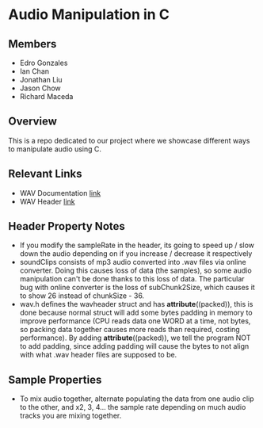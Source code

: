 # Audio Manipulation in C

## Members

- Edro Gonzales
- Ian Chan
- Jonathan Liu
- Jason Chow
- Richard Maceda

## Overview

This is a repo dedicated to our project where we showcase different ways to manipulate audio using C.

## Relevant Links

- WAV Documentation [link](https://docs.fileformat.com/audio/wav/)
- WAV Header [link](https://isip.piconepress.com/projects/speech/software/tutorials/production/fundamentals/v1.0/section_02/s02_01_p05.html#:~:text=WAV%20Header%20Synopsis%3A&text=The%20size%20of%20the%20WAV,This%20is%20usually%2016.&text=Type%20of%20WAV%20format.,or%20a%20value%20of%200x01.)

## Header Property Notes
- If you modify the sampleRate in the header, its going to speed up / slow down the audio depending on if you increase / decrease it respectively
- soundClips consists of mp3 audio converted into .wav files via online converter. Doing this causes loss of data (the samples), so some audio manipulation can't be done thanks to this loss of data. The particular bug with online converter is the loss of subChunk2Size, which causes it to show 26 instead of chunkSize - 36.
- wav.h defines the wavheader struct and has __attribute__((packed)), this is done because normal struct will add some bytes padding in memory to improve performance (CPU reads data one WORD at a time, not bytes, so packing data together causes more reads than required, costing performance). By adding __attribute__((packed)), we tell the program NOT to add padding, since adding padding will cause the bytes to not align with what .wav header files are supposed to be.

## Sample Properties
- To mix audio together, alternate populating the data from one audio clip to the other, and x2, 3, 4... the sample rate depending on much audio tracks you are mixing together.